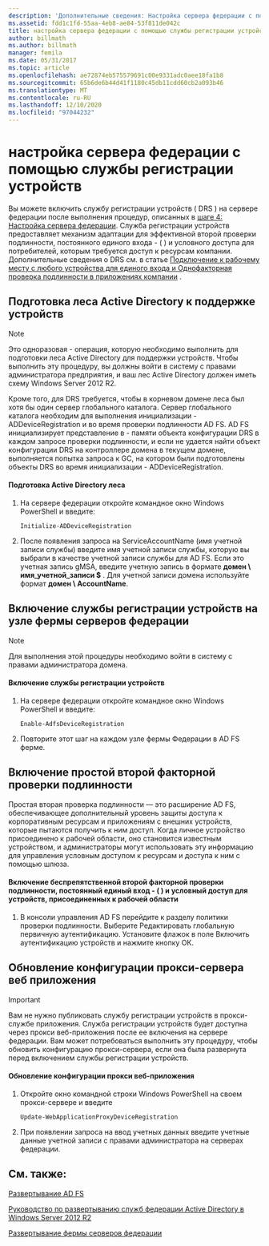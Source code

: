 ```yaml
---
description: 'Дополнительные сведения: Настройка сервера федерации с помощью службы регистрации устройств'
ms.assetid: fdd1c1fd-55aa-4eb8-ae84-53f811de042c
title: настройка сервера федерации с помощью службы регистрации устройств
author: billmath
ms.author: billmath
manager: femila
ms.date: 05/31/2017
ms.topic: article
ms.openlocfilehash: ae72874eb575579691c00e9331adc0aee18fa1b8
ms.sourcegitcommit: 65b6de6b44d41f1180c45db11cdd60cb2a093b46
ms.translationtype: MT
ms.contentlocale: ru-RU
ms.lasthandoff: 12/10/2020
ms.locfileid: "97044232"
---
```

# <a name="configure-a-federation-server-with-device-registration-service"></a>настройка сервера федерации с помощью службы регистрации устройств

Вы можете включить службу регистрации устройств \( DRS \) на сервере федерации после выполнения процедур, описанных в [шаге 4: Настройка сервера федерации](/previous-versions/orphan-topics/ws.11/dn303424(v=ws.11)). Служба регистрации устройств предоставляет механизм адаптации для эффективной второй проверки подлинности, постоянного единого входа \- \( \) и условного доступа для потребителей, которым требуется доступ к ресурсам компании. Дополнительные сведения о DRS см. в статье [Подключение к рабочему месту с любого устройства для единого входа и Однофакторная проверка подлинности в приложениях компании](../../ad-fs/operations/Join-to-Workplace-from-Any-Device-for-SSO-and-Seamless-Second-Factor-Authentication-Across-Company-Applications.md) .

## <a name="prepare-your-active-directory-forest-to-support-devices"></a>Подготовка леса Active Directory к поддержке устройств

> [!NOTE]
> Это одноразовая \- операция, которую необходимо выполнить для подготовки леса Active Directory для поддержки устройств. Чтобы выполнить эту процедуру, вы должны войти в систему с правами администратора предприятия, и ваш лес Active Directory должен иметь схему Windows Server 2012 R2.
>
> Кроме того, для DRS требуется, чтобы в корневом домене леса был хотя бы один сервер глобального каталога. Сервер глобального каталога необходим для выполнения инициализации \- ADDeviceRegistration и во время проверки подлинности AD FS. AD FS инициализирует представление в \- памяти объекта конфигурации DRS в каждом запросе проверки подлинности, и если не удается найти объект конфигурации DRS на контроллере домена в текущем домене, выполняется попытка запроса к GC, на котором были подготовлены объекты DRS во время инициализации \- ADDeviceRegistration.

#### <a name="to-prepare-the-active-directory-forest"></a>Подготовка Active Directory леса

1.  На сервере федерации откройте командное окно Windows PowerShell и введите:

    ```
    Initialize-ADDeviceRegistration
    ```

2.  После появления запроса на ServiceAccountName (имя учетной записи службы) введите имя учетной записи службы, которую вы выбрали в качестве учетной записи службы для AD FS.  Если это учетная запись gMSA, введите учетную запись в формате **домен \\ имя_учетной_записи $** . Для учетной записи домена используйте формат **домен \\ AccountName**.

## <a name="enable-device-registration-service-on-a-federation-server-farm-node"></a>Включение службы регистрации устройств на узле фермы серверов федерации

> [!NOTE]
> Для выполнения этой процедуры необходимо войти в систему с правами администратора домена.

#### <a name="to-enable-device-registration-service"></a>Включение службы регистрации устройств

1.  На сервере федерации откройте командное окно Windows PowerShell и введите:

    ```
    Enable-AdfsDeviceRegistration
    ```

2.  Повторите этот шаг на каждом узле фермы Федерации в AD FS ферме.

## <a name="enable-seamless-second-factor-authentication"></a>Включение простой второй факторной проверки подлинности
Простая вторая проверка подлинности — это расширение AD FS, обеспечивающее дополнительный уровень защиты доступа к корпоративным ресурсам и приложениям с внешних устройств, которые пытаются получить к ним доступ. Когда личное устройство присоединено к рабочей области, оно становится известным устройством, и администраторы могут использовать эту информацию для управления условным доступом к ресурсам и доступа к ним с помощью шлюза.

#### <a name="to-enable-seamless-second-factor-authentication-persistent-single-sign-on-sso-and-conditional-access-for-workplace-joined-devices"></a>Включение беспрепятственной второй факторной проверки подлинности, постоянный единый вход \- \( \) и условный доступ для устройств, присоединенных к рабочей области

1.  В консоли управления AD FS перейдите к разделу политики проверки подлинности. Выберите Редактировать глобальную первичную аутентификацию. Установите флажок в поле Включить аутентификацию устройств и нажмите кнопку ОК.

## <a name="update-the-web-application-proxy-configuration"></a>Обновление конфигурации прокси-сервера веб приложения

> [!IMPORTANT]
> Вам не нужно публиковать службу регистрации устройств в прокси-службе приложения.  Служба регистрации устройств будет доступна через прокси веб-приложения после ее включения на сервере федерации.  Вам может потребоваться выполнить эту процедуру, чтобы обновить конфигурацию прокси-сервера, если она была развернута перед включением службы регистрации устройств.

#### <a name="to-update-the-web-application-proxy-configuration"></a>Обновление конфигурации прокси веб-приложения

1.  Откройте окно командной строки Windows PowerShell на своем прокси-сервере и введите

    ```
    Update-WebApplicationProxyDeviceRegistration
    ```

2.  При появлении запроса на ввод учетных данных введите учетные данные учетной записи с правами администратора на серверах федерации.

## <a name="see-also"></a>См. также:

[Развертывание AD FS](../../ad-fs/AD-FS-Deployment.md)

[Руководство по развертыванию служб федерации Active Directory в Windows Server 2012 R2](../../ad-fs/deployment/Windows-Server-2012-R2-AD-FS-Deployment-Guide.md)

[Развертывание фермы серверов федерации](../../ad-fs/deployment/Deploying-a-Federation-Server-Farm.md)

